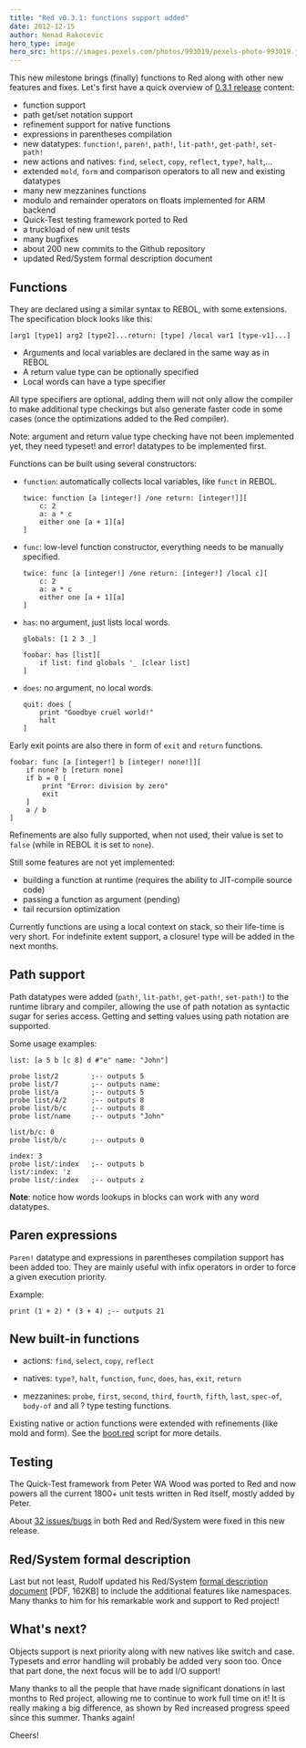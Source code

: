 ```yaml
---
title: "Red v0.3.1: functions support added"
date: 2012-12-15 
author: Nenad Rakocevic 
hero_type: image
hero_src: https://images.pexels.com/photos/993019/pexels-photo-993019.jpeg?auto=compress&cs=tinysrgb&h=650&w=940
---
```


This new milestone brings (finally) functions to Red along with other new features and fixes. Let's first have a quick overview of [0.3.1 release](https://github.com/red/Red/tags) content:

- function support
- path get/set notation support
- refinement support for native functions
- expressions in parentheses compilation
- new datatypes: `function!`, `paren!`, `path!`, `lit-path!`, `get-path!`, `set-path!`
- new actions and natives: `find`, `select`, `copy`, `reflect`, `type?`, `halt`,...
- extended `mold`, `form` and comparison operators to all new and existing datatypes
- many new mezzanines functions
- modulo and remainder operators on floats implemented for ARM backend
- Quick-Test testing framework ported to Red
- a truckload of new unit tests
- many bugfixes
- about 200 new commits to the Github repository
- updated Red/System formal description document


## Functions

They are declared using a similar syntax to REBOL, with some extensions. The specification block looks like this:

    [arg1 [type1] arg2 [type2]...return: [type] /local var1 [type-v1]...]

- Arguments and local variables are declared in the same way as in REBOL
- A return value type can be optionally specified
- Local words can have a type specifier


All type specifiers are optional, adding them will not only allow the compiler to make additional type checkings but also generate faster code in some cases (once the optimizations added to the Red compiler).

Note: argument and return value type checking have not been implemented yet, they need typeset! and error! datatypes to be implemented first.

Functions can be built using several constructors:

- `function`: automatically collects local variables, like `funct` in REBOL.

    ```
    twice: function [a [integer!] /one return: [integer!]][
        c: 2
        a: a * c
        either one [a + 1][a]
    ]
    ```

- `func`: low-level function constructor, everything needs to be manually specified.

    ```
    twice: func [a [integer!] /one return: [integer!] /local c][
        c: 2
        a: a * c
        either one [a + 1][a]
    ]
    ```

- `has`: no argument, just lists local words.

    ```
    globals: [1 2 3 _]

    foobar: has [list][
        if list: find globals '_ [clear list]
    ]
    ```

- `does`: no argument, no local words.

    ```
    quit: does [
        print "Goodbye cruel world!"
        halt
    ]
    ```

Early exit points are also there in form of `exit` and `return` functions.

``` 
foobar: func [a [integer!] b [integer! none!]][
    if none? b [return none]
    if b = 0 [
        print "Error: division by zero"
        exit
    ]
    a / b
]
```

Refinements are also fully supported, when not used, their value is set to `false` (while in REBOL it is set to `none`).

Still some features are not yet implemented:

- building a function at runtime (requires the ability to JIT-compile source code)
- passing a function as argument (pending)
- tail recursion optimization


Currently functions are using a local context on stack, so their life-time is very short. For indefinite extent support, a closure! type will be added in the next months.

## Path support

Path datatypes were added (`path!`, `lit-path!`, `get-path!`, `set-path!`) to the runtime library and compiler, allowing the use of path notation as syntactic sugar for series access. Getting and setting values using path notation are supported.

Some usage examples:

    list: [a 5 b [c 8] d #"e" name: "John"]
    
    probe list/2        ;-- outputs 5
    probe list/7        ;-- outputs name:
    probe list/a        ;-- outputs 5
    probe list/4/2      ;-- outputs 8
    probe list/b/c      ;-- outputs 8
    probe list/name     ;-- outputs "John"
    
    list/b/c: 0
    probe list/b/c      ;-- outputs 0
    
    index: 3
    probe list/:index   ;-- outputs b
    list/:index: 'z
    probe list/:index   ;-- outputs z
    
__Note__: notice how words lookups in blocks can work with any word datatypes.


## Paren expressions

`Paren!` datatype and expressions in parentheses compilation support has been added too. They are mainly useful with infix operators in order to force a given execution priority. 

Example:

    print (1 + 2) * (3 + 4) ;-- outputs 21


## New built-in functions

- actions: `find`, `select`, `copy`, `reflect`

- natives: `type?`, `halt`, `function`, `func`, `does`, `has`, `exit`, `return`

- mezzanines: `probe`, `first`, `second`, `third`, `fourth`, `fifth`, `last`, `spec-of`, `body-of` and all <datatype>? type testing functions.


Existing native or action functions were extended with refinements (like mold and form). See the [boot.red](https://github.com/red/red/blob/master/boot.red) script for more details.

## Testing

The Quick-Test framework from Peter WA Wood was ported to Red and now powers all the current 1800+ unit tests written in Red itself, mostly added by Peter.

About [32 issues/bugs](https://github.com/red/Red/issues?milestone=8&state=closed) in both Red and Red/System were fixed in this new release.

## Red/System formal description

Last but not least, Rudolf updated his Red/System [formal description document](http://static.red-lang.org/A_BNF_grammar_of_Red_System.pdf) [PDF, 162KB] to include the additional features like namespaces. Many thanks to him for his remarkable work and support to Red project!

## What's next?

Objects support is next priority along with new natives like switch and case. Typesets and error handling will probably be added very soon too. Once that part done, the next focus will be to add I/O support!

Many thanks to all the people that have made significant donations in last months to Red project, allowing me to continue to work full time on it! It is really making a big difference, as shown by Red increased progress speed since this summer. Thanks again!

Cheers!
